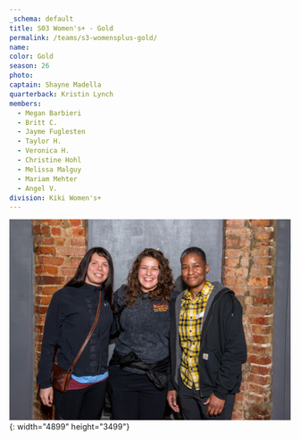 ```yaml
---
_schema: default
title: S03 Women's+ - Gold
permalink: /teams/s3-womensplus-gold/
name:
color: Gold
season: 26
photo:
captain: Shayne Madella
quarterback: Kristin Lynch
members:
  - Megan Barbieri
  - Britt C.
  - Jayme Fuglesten
  - Taylor H.
  - Veronica H.
  - Christine Hohl
  - Melissa Malguy
  - Mariam Mehter
  - Angel V.
division: Kiki Women's+
---
```

![](/img/da2-7095.jpg){: width="4899" height="3499"}